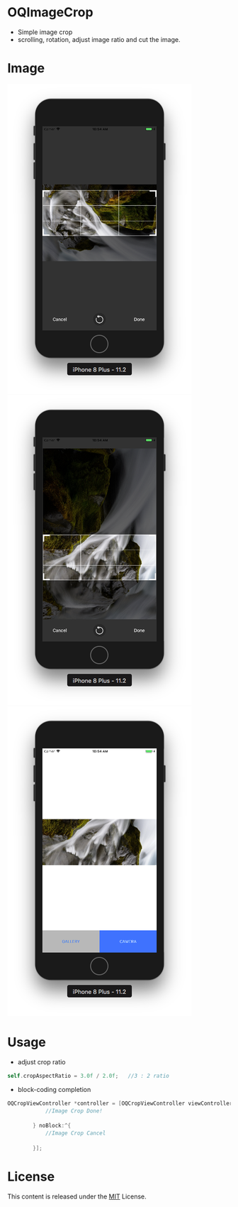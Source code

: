 # OQImageCrop
* Simple image crop 
* scrolling, rotation, adjust image ratio and cut the image.

# Image
![sample](/sampleImage/img01.png)
![sample](/sampleImage/img02.png)
![sample](/sampleImage/img03.png)

# Usage
* adjust crop ratio
```swift
self.cropAspectRatio = 3.0f / 2.0f;   //3 : 2 ratio
```

* block-coding completion
```swift
OQCropViewController *controller = [OQCropViewController viewControllerWithImage:image cropAspectRatio:self.cropAspectRatio yesBlock:^(UIImage *resultImage) {
            //Image Crop Done!

        } noBlock:^{
            //Image Crop Cancel
            
        }];
```

# License
This content is released under the [MIT](http://opensource.org/licenses/MIT) License.
